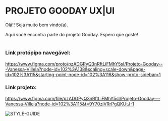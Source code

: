 # PROJETO GOODAY UX|UI

Olá!! Seja muito bem vindo(a).

Aqui você encontra parte do projeto Gooday.
Espero que goste!

#

### Link protópipo navegável:
https://www.figma.com/proto/pzADGPyQ3nRftLiFMhY5sI/Projeto-Gooday---Vanessa-Villela?node-id=102%3A138&scaling=scale-down&page-id=102%3A115&starting-point-node-id=102%3A116&show-proto-sidebar=1

### Link projeto:
https://www.figma.com/file/pzADGPyQ3nRftLiFMhY5sI/Projeto-Gooday---Vanessa-Villela?node-id=102%3A115&t=9Y70ziVRrPgQKUtJ-1

![STYLE-GUIDE](https://user-images.githubusercontent.com/61437586/215113308-75256b29-25cf-47c1-88c6-d8e0ce6b885b.jpg)

